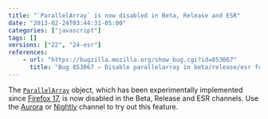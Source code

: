 ```yaml
---
title: "`ParallelArray` is now disabled in Beta, Release and ESR"
date: "2013-02-24T03:44:31-05:00"
categories: ["javascript"]
tags: []
versions: ["22", "24-esr"]
references:
    - url: "https://bugzilla.mozilla.org/show_bug.cgi?id=853067"
      title: "Bug 853067 – Disable parallelarray in beta/release/esr for now"
---
```

The [`ParallelArray`](https://developer.mozilla.org/docs/Web/JavaScript/Reference/Global_Objects/ParallelArray) object, which has been experimentally implemented since [Firefox 17](https://developer.mozilla.org/docs/Firefox_17_for_developers), is now disabled in the Beta, Release and ESR channels. Use the [Aurora](https://www.mozilla.org/firefox/aurora/) or [Nightly](https://nightly.mozilla.org/) channel to try out this feature.

